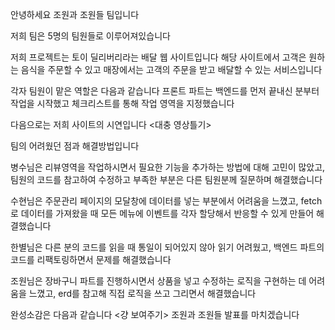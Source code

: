 안녕하세요 조원과 조원들 팀입니다

저희 팀은 5명의 팀원들로 이루어져있습니다

저희 프로젝트는 토이 딜리버리라는 배달 웹 사이트입니다
해당 사이트에서 고객은 원하는 음식을 주문할 수 있고 매장에서는 고객의 주문을 받고 배달할 수 있는 서비스입니다

각자 팀원이 맡은 역할은 다음과 같습니다
프론트 파트는 백엔드를 먼저 끝내신 분부터 작업을 시작했고
체크리스트를 통해 작업 영역을 지정했습니다

다음으로는 저희 사이트의 시연입니다
<대충 영상틀기>

팀의 어려웠던 점과 해결방법입니다

병수님은
리뷰영역을 작업하시면서 필요한 기능을 추가하는 방법에 대해 고민이 많았고, 팀원의 코드를 참고하여 수정하고 부족한 부분은 다른 팀원분께 질문하며 해결했습니다

수현님은
주문관리 페이지의 모달창에 데이터를 넣는 부분에서 어려움을 느꼈고, fetch로 데이터를 가져왔을 때 모든 메뉴에 이벤트를 각자 할당해서 반응할 수 있게 만들어 해결했습니다

한별님은
다른 분의 코드를 읽을 때 통일이 되어있지 않아 읽기 어려웠고, 백엔드 파트의 코드를 리팩토링하면서 문제를 해결했습니다

조원님은
장바구니 파트를 진행하시면서 상품을 넣고 수정하는 로직을 구현하는 데 어려움을 느꼈고, erd를 참고해 직접 로직을 쓰고 그리면서 해결했습니다

완성소감은 다음과 같습니다
<걍 보여주기>
조원과 조원들 발표를 마치겠습니다
